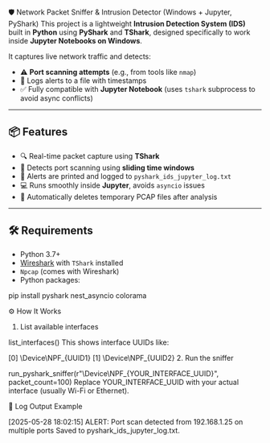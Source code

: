 🛡️ Network Packet Sniffer & Intrusion Detector (Windows + Jupyter, PyShark)
This project is a lightweight **Intrusion Detection System (IDS)** built in **Python** using **PyShark** and **TShark**, designed specifically to work inside **Jupyter Notebooks on Windows**.

It captures live network traffic and detects:
- ⚠️ **Port scanning attempts** (e.g., from tools like `nmap`)
- 📄 Logs alerts to a file with timestamps
- ✅ Fully compatible with **Jupyter Notebook** (uses `tshark` subprocess to avoid async conflicts)

---

## 📦 Features

- 🔍 Real-time packet capture using **TShark**
- 🧠 Detects port scanning using **sliding time windows**
- 📝 Alerts are printed and logged to `pyshark_ids_jupyter_log.txt`
- 💻 Runs smoothly inside **Jupyter**, avoids `asyncio` issues
- 📁 Automatically deletes temporary PCAP files after analysis

---

## 🛠️ Requirements

- Python 3.7+
- [Wireshark](https://www.wireshark.org/download.html) with `TShark` installed
- `Npcap` (comes with Wireshark)
- Python packages:

pip install pyshark nest_asyncio colorama

⚙️ How It Works
1. List available interfaces

list_interfaces()
This shows interface UUIDs like:

[0] \Device\NPF_{UUID1}
[1] \Device\NPF_{UUID2}
2. Run the sniffer

run_pyshark_sniffer(r"\Device\NPF_{YOUR_INTERFACE_UUID}", packet_count=100)
Replace YOUR_INTERFACE_UUID with your actual interface (usually Wi-Fi or Ethernet).

📁 Log Output Example

[2025-05-28 18:02:15] ALERT: Port scan detected from 192.168.1.25 on multiple ports
Saved to pyshark_ids_jupyter_log.txt.
